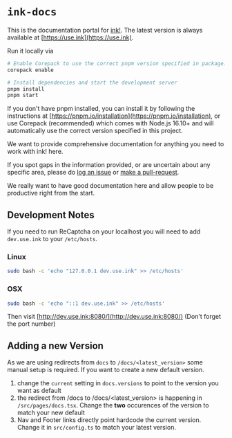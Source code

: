# `ink-docs`

This is the documentation portal for [ink!](https://github.com/use-ink/ink). The latest version is always available at [https://use.ink](https://use.ink).

Run it locally via

```bash
# Enable Corepack to use the correct pnpm version specified in package.json
corepack enable

# Install dependencies and start the development server
pnpm install
pnpm start
```

If you don't have pnpm installed, you can install it by following the instructions at [https://pnpm.io/installation](https://pnpm.io/installation), or use Corepack (recommended) which comes with Node.js 16.10+ and will automatically use the correct version specified in this project.

We want to provide comprehensive documentation for anything you need to work with ink! here.

If you spot gaps in the information provided, or are uncertain about any
specific area, please do <a href="https://github.com/use-ink/ink-docs/issues">log an issue</a>
or <a href="https://github.com/use-ink/ink-docs/pulls">make a pull-request</a>.

We really want to have good documentation here and allow people to be productive
right from the start.

## Development Notes

If you need to run ReCaptcha on your localhost you will need to add `dev.use.ink` to your `/etc/hosts`.

### Linux

```sh
sudo bash -c 'echo "127.0.0.1 dev.use.ink" >> /etc/hosts'
```

### OSX

```sh
sudo bash -c 'echo "::1 dev.use.ink" >> /etc/hosts'
```

Then visit [http://dev.use.ink:8080/](http://dev.use.ink:8080/) (Don't forget the port number)

## Adding a new Version

As we are using redirects from `docs` to `/docs/<latest_version>` some manual setup is required. If you want to create a new default version.

1. change the `current` setting in `docs.versions` to point to the version you want as default
1. the redirect from /docs to /docs/<latest_version> is happening in `/src/pages/docs.tsx`. Change the **two** occurences of the version to match your new default
1. Nav and Footer links directly point hardcode the current version. Change it in `src/config.ts` to match your latest version.
